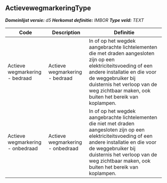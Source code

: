 ﻿## ActievewegmarkeringType

*__Domeinlijst versie:__ d5*
*__Herkomst definitie:__ IMBOR*
*__Type veld:__ TEXT*

|__Code__ |__Description__ |__Definitie__	|
|	---	|	---	|   ---	| 
| Actieve wegmarkering - bedraad | Actieve wegmarkering - bedraad | In of op het wegdek aangebrachte lichtelementen die met draden aangesloten zijn op een elektriciteitsvoeding of een andere installatie en die voor de weggebruiker bij duisternis het verloop van de weg zichtbaar maken, ook buiten het bereik van koplampen. |
| Actieve wegmarkering - onbedraad | Actieve wegmarkering - onbedraad | In of op het wegdek aangebrachte lichtelementen die niet met draden aangesloten zijn op een elektriciteitsvoeding of een andere installatie en die voor de weggebruiker bij duisternis het verloop van de weg zichtbaar maken, ook buiten het bereik van koplampen. |
